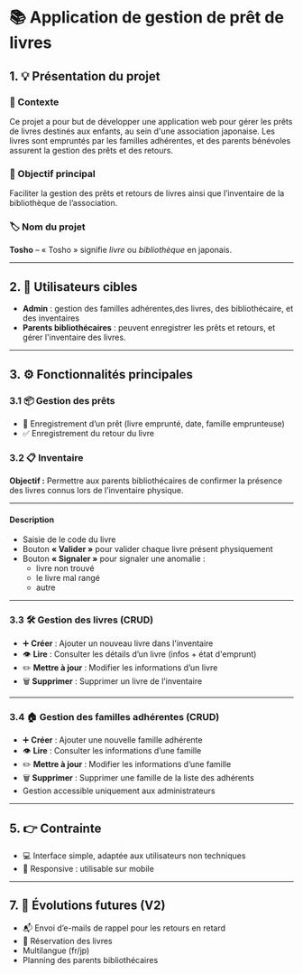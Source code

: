 # 📚 Application de gestion de prêt de livres

## 1. 💡 Présentation du projet

### 🧭 Contexte  
Ce projet a pour but de développer une application web pour gérer les prêts de livres destinés aux enfants, au sein d'une association japonaise. Les livres sont empruntés par les familles adhérentes, et des parents bénévoles assurent la gestion des prêts et des retours.

### 🎯 Objectif principal  
Faciliter la gestion des prêts et retours de livres ainsi que l’inventaire de la bibliothèque de l’association.

### 🏷️ Nom du projet  
**Tosho** – « Tosho » signifie *livre* ou *bibliothèque* en japonais.

---

## 2. 👥 Utilisateurs cibles

- **Admin** : gestion des familles adhérentes,des livres, des bibliothécaire, et des inventaires
- **Parents bibliothécaires** : peuvent enregistrer les prêts et retours, et gérer l'inventaire des livres.

---

## 3. ⚙️ Fonctionnalités principales

### 3.1 📦 Gestion des prêts

- 📝 Enregistrement d’un prêt (livre emprunté, date, famille emprunteuse)  
- ✅ Enregistrement du retour du livre  

### 3.2 📋 Inventaire

**Objectif :** Permettre aux parents bibliothécaires de confirmer la présence des livres connus lors de l’inventaire physique.

---

#### Description

- Saisie de le code du livre  
- Bouton **« Valider »** pour valider chaque livre présent physiquement  
- Bouton **« Signaler »** pour signaler une anomalie :  
  - livre non trouvé
  - le livre mal rangé 
  - autre

---


### 3.3 🛠️ Gestion des livres (CRUD)

- ➕ **Créer** : Ajouter un nouveau livre dans l'inventaire  
- 👁️ **Lire** : Consulter les détails d’un livre (infos + état d'emprunt)  
- ✏️ **Mettre à jour** : Modifier les informations d’un livre  
- 🗑️ **Supprimer** : Supprimer un livre de l’inventaire

---

### 3.4 🏠 Gestion des familles adhérentes (CRUD)

- ➕ **Créer** : Ajouter une nouvelle famille adhérente  
- 👁️ **Lire** : Consulter les informations d’une famille  
- ✏️ **Mettre à jour** : Modifier les informations d’une famille  
- 🗑️ **Supprimer** : Supprimer une famille de la liste des adhérents  
- Gestion accessible uniquement aux administrateurs

---

##  5. 👉 Contrainte

- 💻 Interface simple, adaptée aux utilisateurs non techniques  
- 📱 Responsive : utilisable sur mobile  

---

## 7. 🌱 Évolutions futures (V2)

- 📬 Envoi d’e-mails de rappel pour les retours en retard
- 📌 Réservation des livres
-  Multilangue (fr/jp)
-  Planning des parents bibliothécaires